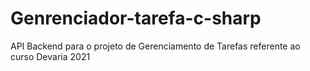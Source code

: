 # Genrenciador-tarefa-c-sharp
API Backend para o projeto de Gerenciamento de Tarefas referente ao curso Devaria 2021
